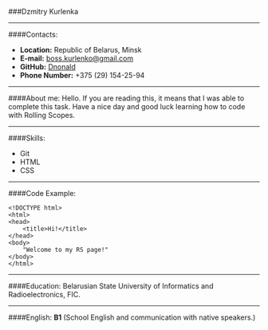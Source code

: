###Dzmitry Kurlenka
___
####Contacts: 

+ __Location:__ Republic of Belarus, Minsk
+ __E-mail:__ boss.kurlenko@gmail.com
+ __GitHub:__  [Dnonald](https://github.com/Dnonald)
+ __Phone Number:__ +375 (29) 154-25-94
___
####About me:
Hello. If you are reading this, it means that I was able to complete this task.
Have a nice day and good luck learning how to code with Rolling Scopes.
___
####Skills:
+ Git
+ HTML
+ CSS
___
####Code Example:
```
<!DOCTYPE html>
<html>
<head>
	<title>Hi!</title>
</head>
<body>
	"Welcome to my RS page!"
</body>
</html>
```
___
####Education:
Belarusian State University of Informatics and Radioelectronics, FIC.
___
####English:
**B1** (School English and communication with native speakers.)
